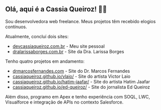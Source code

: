 ## Olá, aqui é a Cassia Queiroz! 👋🏻

Sou desenvolvedora web freelance. Meus projetos têm recebido elogios contínuos. 

Atualmente, concluí dois sites:
- [devcassiaqueiroz.com.br](https://devcassiaqueiroz.com.br) - Meu site pessoal
- [dralarissaborges.com.br](https://dralarissaborges.com.br) - Site da Dra. Larissa Borges

Tenho quatro projetos em andamento: 
- [drmarcosfernandes.com](https://drmarcosfernandes.com) - Site do Dr. Marcos Fernandes
- [cassiaqueiroz.github.io/vlaio/](https://cassiaqueiroz.github.io/vlaio/) - Site do artista Victor Laio
- [cassiaqueiroz.github.io/hatim-jaafar/](https://cassiaqueiroz.github.io/hatim-jaafar/) - Site do artista Hatim Jaafar
- [cassiaqueiroz.github.io/ed-queiroz/](https://cassiaqueiroz.github.io/ed-queiroz/) - Site do jornalista Ed Queiroz

Além disso, programo em Apex e tenho experiência com SOQL, LWC, Visualforce e integração de APIs no contexto Salesforce.

